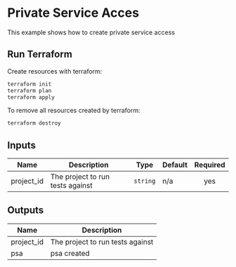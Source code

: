# Private Service Acces

This example shows how to create private service access

## Run Terraform

Create resources with terraform:

```bash
terraform init
terraform plan
terraform apply
```

To remove all resources created by terraform:

```bash
terraform destroy
```

<!-- BEGINNING OF PRE-COMMIT-TERRAFORM DOCS HOOK -->
## Inputs

| Name | Description | Type | Default | Required |
|------|-------------|------|---------|:--------:|
| project\_id | The project to run tests against | `string` | n/a | yes |

## Outputs

| Name | Description |
|------|-------------|
| project\_id | The project to run tests against |
| psa | psa created |

<!-- END OF PRE-COMMIT-TERRAFORM DOCS HOOK -->

